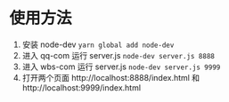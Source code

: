 # 使用方法

1. 安装 node-dev
    `yarn global add node-dev`
2. 进入 qq-com 运行 server.js
    `node-dev server.js 8888`
3. 进入 wbs-com 运行 server.js
    `node-dev server.js 9999`
4. 打开两个页面 http://localhost:8888/index.html 和 http://localhost:9999/index.html
